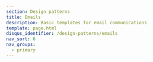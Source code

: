 ```yaml
---
section: Design patterns
title: Emails
description: Basic templates for email communications
template: page.html
disqus_identifier: /design-patterns/emails
nav_sort: 6
nav_groups:
  - primary
---
```

